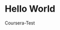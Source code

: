 <!DOCTYPE html>
<html>
<head>
	<title>Coursera-Test 123</title>
</head>
<body>
	<h1>Hello World</h1>
	<p>Coursera-Test</p>
</body>
</html>